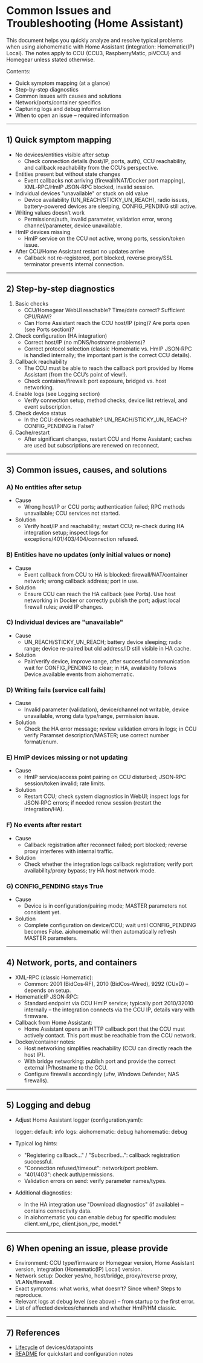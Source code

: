 # Common Issues and Troubleshooting (Home Assistant)

This document helps you quickly analyze and resolve typical problems when using aiohomematic with Home Assistant (integration: Homematic(IP) Local). The notes apply to CCU (CCU3, RaspberryMatic, piVCCU) and Homegear unless stated otherwise.

Contents:

- Quick symptom mapping (at a glance)
- Step-by-step diagnostics
- Common issues with causes and solutions
- Network/ports/container specifics
- Capturing logs and debug information
- When to open an issue – required information

---

## 1) Quick symptom mapping

- No devices/entities visible after setup
  - Check connection details (host/IP, ports, auth), CCU reachability, and callback reachability from the CCU’s perspective.
- Entities present but without state changes
  - Event callbacks not arriving (firewall/NAT/Docker port mapping), XML‑RPC/HmIP JSON‑RPC blocked, invalid session.
- Individual devices "unavailable" or stuck on old value
  - Device availability (UN_REACH/STICKY_UN_REACH), radio issues, battery-powered devices are sleeping, CONFIG_PENDING still active.
- Writing values doesn’t work
  - Permissions/auth, invalid parameter, validation error, wrong channel/parameter, device unavailable.
- HmIP devices missing
  - HmIP service on the CCU not active, wrong ports, session/token issue.
- After CCU/Home Assistant restart no updates arrive
  - Callback not re-registered, port blocked, reverse proxy/SSL terminator prevents internal connection.

---

## 2) Step-by-step diagnostics

1. Basic checks
   - CCU/Homegear WebUI reachable? Time/date correct? Sufficient CPU/RAM?
   - Can Home Assistant reach the CCU host/IP (ping)? Are ports open (see Ports section)?
2. Check configuration (HA integration)
   - Correct host/IP (no mDNS/hostname problems)?
   - Correct protocol selection (classic Homematic vs. HmIP JSON‑RPC is handled internally; the important part is the correct CCU details).
3. Callback reachability
   - The CCU must be able to reach the callback port provided by Home Assistant (from the CCU’s point of view!).
   - Check container/firewall: port exposure, bridged vs. host networking.
4. Enable logs (see Logging section)
   - Verify connection setup, method checks, device list retrieval, and event subscription.
5. Check device status
   - In the CCU: devices reachable? UN_REACH/STICKY_UN_REACH? CONFIG_PENDING is False?
6. Cache/restart
   - After significant changes, restart CCU and Home Assistant; caches are used but subscriptions are renewed on reconnect.

---

## 3) Common issues, causes, and solutions

### A) No entities after setup

- Cause
  - Wrong host/IP or CCU ports; authentication failed; RPC methods unavailable; CCU services not started.
- Solution
  - Verify host/IP and reachability; restart CCU; re-check during HA integration setup; inspect logs for exceptions/401/403/404/connection refused.

### B) Entities have no updates (only initial values or none)

- Cause
  - Event callback from CCU to HA is blocked: firewall/NAT/container network; wrong callback address; port in use.
- Solution
  - Ensure CCU can reach the HA callback (see Ports). Use host networking in Docker or correctly publish the port; adjust local firewall rules; avoid IP changes.

### C) Individual devices are "unavailable"

- Cause
  - UN_REACH/STICKY_UN_REACH; battery device sleeping; radio range; device re-paired but old address/ID still visible in HA cache.
- Solution
  - Pair/verify device, improve range, after successful communication wait for CONFIG_PENDING to clear; in HA, availability follows Device.available events from aiohomematic.

### D) Writing fails (service call fails)

- Cause
  - Invalid parameter (validation), device/channel not writable, device unavailable, wrong data type/range, permission issue.
- Solution
  - Check the HA error message; review validation errors in logs; in CCU verify Paramset description/MASTER; use correct number format/enum.

### E) HmIP devices missing or not updating

- Cause
  - HmIP service/access point pairing on CCU disturbed; JSON‑RPC session/token invalid; rate limits.
- Solution
  - Restart CCU; check system diagnostics in WebUI; inspect logs for JSON‑RPC errors; if needed renew session (restart the integration/HA).

### F) No events after restart

- Cause
  - Callback registration after reconnect failed; port blocked; reverse proxy interferes with internal traffic.
- Solution
  - Check whether the integration logs callback registration; verify port availability/proxy bypass; try HA host network mode.

### G) CONFIG_PENDING stays True

- Cause
  - Device is in configuration/pairing mode; MASTER parameters not consistent yet.
- Solution
  - Complete configuration on device/CCU; wait until CONFIG_PENDING becomes False. aiohomematic will then automatically refresh MASTER parameters.

---

## 4) Network, ports, and containers

- XML‑RPC (classic Homematic):
  - Common: 2001 (BidCos‑RF), 2010 (BidCos‑Wired), 9292 (CUxD) – depends on setup.
- HomematicIP JSON‑RPC:
  - Standard endpoint via CCU HmIP service; typically port 2010/32010 internally – the integration connects via the CCU IP, details vary with firmware.
- Callback from Home Assistant:
  - Home Assistant opens an HTTP callback port that the CCU must actively contact. This port must be reachable from the CCU network.
- Docker/container notes:
  - Host networking simplifies reachability (CCU can directly reach the host IP).
  - With bridge networking: publish port and provide the correct external IP/hostname to the CCU.
  - Configure firewalls accordingly (ufw, Windows Defender, NAS firewalls).

---

## 5) Logging and debug

- Adjust Home Assistant logger (configuration.yaml):

  logger:
  default: info
  logs:
  aiohomematic: debug
  hahomematic: debug

- Typical log hints:

  - "Registering callback…" / "Subscribed…": callback registration successful.
  - "Connection refused/timeout": network/port problem.
  - "401/403": check auth/permissions.
  - Validation errors on send: verify parameter names/types.

- Additional diagnostics:
  - In the HA integration use "Download diagnostics" (if available) – contains connectivity data.
  - In aiohomematic you can enable debug for specific modules: client.xml_rpc, client.json_rpc, model.\*

---

## 6) When opening an issue, please provide

- Environment: CCU type/firmware or Homegear version, Home Assistant version, integration (Homematic(IP) Local) version.
- Network setup: Docker yes/no, host/bridge, proxy/reverse proxy, VLANs/firewall.
- Exact symptoms: what works, what doesn’t? Since when? Steps to reproduce.
- Relevant logs at debug level (see above) – from startup to the first error.
- List of affected devices/channels and whether HmIP/HM classic.

---

## 7) References

- [Lifecycle](../docs/homeassistant_lifecycle.md) of devices/datapoints
- [README](../README.md) for quickstart and configuration notes
